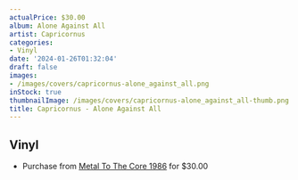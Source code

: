 ```yaml
---
actualPrice: $30.00
album: Alone Against All
artist: Capricornus
categories:
- Vinyl
date: '2024-01-26T01:32:04'
draft: false
images:
- /images/covers/capricornus-alone_against_all.png
inStock: true
thumbnailImage: /images/covers/capricornus-alone_against_all-thumb.png
title: Capricornus - Alone Against All
---
```


## Vinyl
* Purchase from [Metal To The Core 1986](https://metaltothecore1986.com/shop/capricornus-alone-against-all-12-lp/) for $30.00
